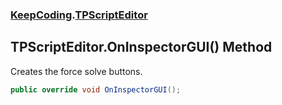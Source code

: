 ### [KeepCoding](KeepCoding.md 'KeepCoding').[TPScriptEditor](KeepCoding_TPScriptEditor.md 'KeepCoding.TPScriptEditor')
## TPScriptEditor.OnInspectorGUI() Method
Creates the force solve buttons.  
```csharp
public override void OnInspectorGUI();
```
